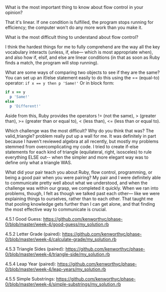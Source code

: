 What is the most important thing to know about flow control in your opinion?

That it's linear. If one condition is fulfilled, the program stops running for efficiency; the computer won't do any more work than you make it.

What is the most difficult thing to understand about flow control?

I think the hardest things for me to fully comprehend are the way all the key vocabulary interacts (unless, if, else— which is most appropriate when), and also how if, elsif, and else are linear conditions (in that as soon as Ruby finds a match, the program will stop running).

What are some ways of comparing two objects to see if they are the same?
You can set up an if/else statement easily to do this using the == (equal-to) operator:
`if x == y then p 'Same!'`
Or in block form:
```ruby
if x == y
  p 'Same!'
else
  p 'Different!'
```
Aside from this, Ruby provides the operators != (not the same), > (greater than), >= (greater than or equal to), < (less than), <= (less than or equal to).

Which challenge was the most difficult? Why do you think that was?
The valid_triangle? problem really put up a wall for me. It was definitely in part because I haven't reviewed algebra at all recently, but mostly my problems stemmed from overcomplicating my code. I tried to create if-else statements for each kind of triangle (equilateral, right, isosceles) to rule everything ELSE out-- when the simpler and more elegant way was to define only what a triangle WAS.

What did your pair teach you about Ruby, flow control, programming, or being a good pair when you were pairing?
My pair and I were definitely able to communicate pretty well about what we understood, and when the challenge was within our grasp, we completed it quickly. When we ran into problems, though, I felt as though we talked past each other— like we were explaining things to ourselves, rather than to each other. That taught me that pooling knowledge gets further than I can get alone, and that finding the most effective way to communicate is crucial.

4.5.1 Good Guess: https://github.com/kenworthyc/phase-0/blob/master/week-4/good-guess/my_solution.rb

4.5.2 Letter Grade (paired): https://github.com/kenworthyc/phase-0/blob/master/week-4/calculate-grade/my_solution.rb

4.5.3 Triangle Sides (paired): https://github.com/kenworthyc/phase-0/blob/master/week-4/triangle-side/my_solution.rb

4.5.4 Leap Year (paired): https://github.com/kenworthyc/phase-0/blob/master/week-4/leap-years/my_solution.rb

4.5.5 Simple Substrings: https://github.com/kenworthyc/phase-0/blob/master/week-4/simple-substrings/my_solution.rb
